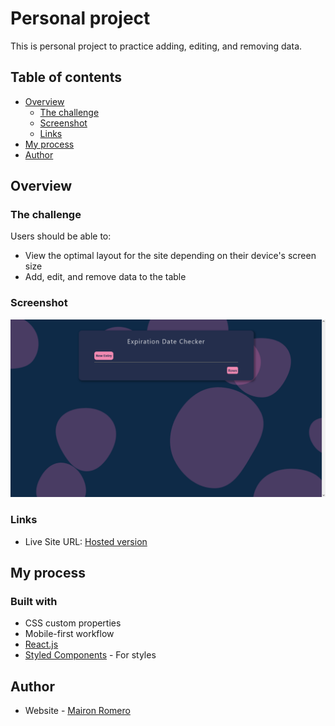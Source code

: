 # Personal project

This is personal project to practice adding, editing, and removing data.

## Table of contents

- [Overview](#overview)
  - [The challenge](#the-challenge)
  - [Screenshot](#screenshot)
  - [Links](#links)
- [My process](#my-process)
- [Author](#author)

## Overview

### The challenge

Users should be able to:

- View the optimal layout for the site depending on their device's screen size
- Add, edit, and remove data to the table

### Screenshot

![](./Expiration-date-checker.png)

### Links

- Live Site URL: [Hosted version](https://expiration-date-checker-ml.netlify.app/)

## My process

### Built with

- CSS custom properties
- Mobile-first workflow
- [React.js](https://reactjs.org/)
- [Styled Components](https://styled-components.com/) - For styles

## Author

- Website - [Mairon Romero](https://mairon-romero.netlify.app/)
